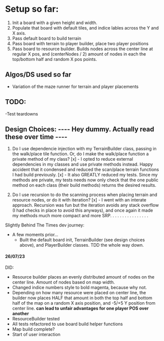 # Setup so far:

1. Init a board with a given height and width.
2. Populate that board with default tiles, and indice lables across the Y and X axis.
3. Pass default board to build terrain
4. Pass board with terrain to player builder, place two player positions
5. Pass board to resource builder. Builds nodes across the center line at regular X pos, and (centerNodes / 2) amount of nodes in each the top/bottom half and random X pos points.

## Algos/DS used so far

- Variation of the maze runner for terrain and player placements

## TODO:

-Test teardowns

## Design Choices: ---- Hey dummy. Actually read these over time ----

1. Do I use dependencie injection with my TerrainBuilder class, passing in the walk/place tile function. Or, do I make the walk/place function a private method of my class?
   [x] - I opted to reduce external dependencies in my classes and use private methods instead. Happy accident that it condensed and reduced the scan/place terrain functions I had build previously.
   [x] - It also GREATLY reduced my tests. Since my methods are private, my tests needs now only check that the one public method on each class (their build methods) returns the desired results.

2. Do I use recursion to do the scanning process when placing terrain and resource nodes, or do it with iteration?
   [x] - I went with an interate approach. Recursion was fun but the iteration avoids any stack overflow (I had checks in place to avoid this anyways), and once again it made my methods much more compact and more SRP.
   .
   .
   .
   .
   .
   .
   .
   .
   .
   .
   .
   .
   .
   .
   .

Slightly Behind The Times dev journey:

- A few moments prior...
  - Built the default board init, TerrainBuilder (see design choices above), and PlayerBuilder classes. TDD the whole way down.

#### 26/07/23

DID:

- Resource builder places an evenly distributed amount of nodes on the center line. Amount of nodes based on map width.
- Changed indice numbers style to bold magenta, because why not.
- Depending on how many resource were placed on center line, the builder now places HALF that amount in both the top half and bottom half
  of the map on a random X axis position, and -5/+5 Y position from center line. **can lead to unfair advantages for one player POS over another**
- ResourceBuilder tested
- All tests refactored to use board build helper functions
- Map build complete?
- Start of user interaction
